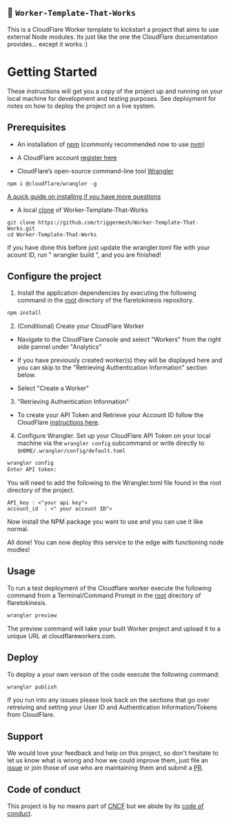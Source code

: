## 👷 `Worker-Template-That-Works` 

This is a CloudFlare Worker template to kickstart a project that aims to use external Node modules. Its just like the one the CloudFlare documentation provides... except it works :)

# Getting Started

These instructions will get you a copy of the project up and running on your local machine for development and testing purposes. See deployment for notes on how to deploy the project on a live system.

## Prerequisites

* An installation of [npm](https://www.npmjs.com/get-npm) (commonly recommended now to use [nvm](https://github.com/nvm-sh/nvm))

* A CloudFlare account [register here](https://dash.cloudflare.com/sign-up)

* CloudFlare’s open-source command-line tool [Wrangler](https://github.com/cloudflare/wrangler#installation)

```
npm i @cloudflare/wrangler -g
```

  [A quick guide on installing if you have more questions](https://developers.cloudflare.com/workers/quickstart/#installing-the-cli)

* A local [clone](https://github.com/triggermesh/Worker-Template-That-Works.git) of Worker-Template-That-Works

```
git clone https://github.com/triggermesh/Worker-Template-That-Works.git
cd Worker-Template-That-Works
```

If you have done this before just update the wrangler.toml file with your acount ID, run "  wrangler build  ", and you are finished! 

## Configure the project 

1. Install the application dependencies by executing the following command in the [root](https://github.com/triggermesh/Worker-Template-That-Works) directory of the flaretokinesis repository. 

```bash
npm install 
```

2. (Conditional) Create your CloudFlare Worker

* Navigate to the CloudFlare Console and select "Workers" from the right side pannel under "Analytics"

* If you have previously created worker(s) they will be displayed here and you can skip to the "Retrieving Authentication Information" section below.

* Select "Create a Worker"


3. "Retrieving Authentication Information"

* To create your API Token and Retrieve your Account ID follow the CloudFlare [instructions here](https://developers.cloudflare.com/workers/quickstart/#api-token).


4. Configure Wrangler. Set up your CloudFlare API Token on your local machine via the `wrangler config` subcommand or write directly to `$HOME/.wrangler/config/default.toml`

```bash
wrangler config
Enter API token:
```

You will need to add the following to the Wrangler.toml file found in the root directory of the project. 

```
API_key : <"your api key">
account_id  : <" your account ID">
```

Now install the NPM package you want to use and you can use it like normal.

All done! You can now deploy this service to the edge with functioning node modles! 

## Usage

To run a test deployment of the Cloudflare worker execute the following command from a Terminal/Command Prompt in the [root](https://github.com/triggermesh/Worker-Template-That-Works/) 
directory of flaretokinesis. 

```bash
wrangler preview
```

The preview command will take your built Worker project and upload it to a unique URL at cloudflareworkers.com.

## Deploy

To deploy a your own version of the code execute the following command:

```bash
wrangler publish 
```

If you run into any issues please look back on the sections that go over retreiving and setting your User ID and Authentication Information/Tokens from CloudFlare.

## Support

We would love your feedback and help on this project, so don't hesitate to let us know what is wrong and how we could improve them, just file an [issue](https://github.com/triggermesh/Worker-Template-That-Works.git/issues/new) or join those of use who are maintaining them and submit a [PR](https://github.com/triggermesh/Worker-Template-That-Works/compare).

## Code of conduct

This project is by no means part of [CNCF](https://www.cncf.io/) but we abide by its [code of conduct](https://github.com/cncf/foundation/blob/master/code-of-conduct.md).

